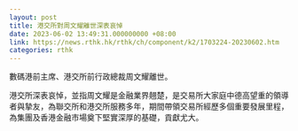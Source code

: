 ```yaml
---
layout: post
title: 港交所對周文耀離世深表哀悼
date: 2023-06-02 13:49:31.000000000 +08:00
link: https://news.rthk.hk/rthk/ch/component/k2/1703224-20230602.htm
categories: rthk
---
```


數碼港前主席、港交所前行政總裁周文耀離世。

港交所深表哀悼，並指周文耀是金融業界翹楚，是交易所大家庭中德高望重的領導者與摯友，為聯交所和港交所服務多年，期間帶領交易所經歷多個重要發展里程，為集團及香港金融市場奠下堅實深厚的基礎，貢獻尤大。
